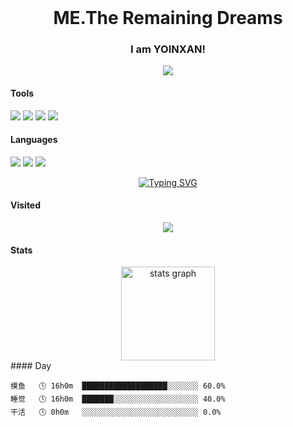 <br clear="both">

<h1 align="center">ME.The Remaining Dreams</h1>

<h3 align="center" color="aqua">I am YOINXAN!</h1>

<div align="center">
  <img src="https://img.shields.io/badge/讨厌-学习-yellow" />
</div>


#### Tools
[![](https://img.shields.io/badge/VsCode-编辑器-007ACC?style=flat-square&logo=Visual%20Studio%20Code&labelColor=ffffff&logoColor=007ACC)](https://code.visualstudio.com/)
[![](https://img.shields.io/badge/Chrome-谷歌-4285F4?style=flat-square&logo=Google%20Chrome&labelColor=ffffff&logoColor=4285F4)](https://www.google.com/chrome/)
[![](https://img.shields.io/badge/Edge-微软-0078D7?style=flat-square&logo=Microsoft%20Edge&labelColor=ffffff&logoColor=0078D7)](https://www.microsoft.com/zh-cn/edge?form=MA13FJ)
[![](https://img.shields.io/badge/Photoshop-PS-31A8FF?style=flat-square&logo=Adobe%20Photoshop&labelColor=ffffff&logoColor=31A8FF)](https://www.adobe.com/cn/products/photoshop.html)

#### Languages

[![](https://img.shields.io/badge/-HTML5-E34F26?style=flat-square&logo=html5&logoColor=white)](https://html.spec.whatwg.org/)
[![](https://img.shields.io/badge/-CSS3-1572B6?style=flat-square&logo=css3&logoColor=white)](https://www.w3.org/Style/CSS/)
[![](https://img.shields.io/badge/-JavaScript-f7e018?style=flat-square&logo=javascript&logoColor=white)](https://www.ecma-international.org/)

<div align="center">
	<a href="https://codeacg.com/">
	  <img src="https://readme-typing-svg.demolab.com?font=Hack+Code&pause=100&width=450&lines=白天摸鱼;晚上睡觉&center=true&size=22" alt="Typing SVG" />
	</a>
</div>

#### Visited

<div align="center">
  <img src="https://profile-counter.glitch.me/YOINXAN/count.svg?"  />
</div>



#### Stats

<div align="center">
  <img src="https://github-readme-stats.vercel.app/api?username=YOINXAN&hide_title=false&hide_rank=false&show_icons=false&include_all_commits=false&count_private=false&disable_animations=false&theme=radical&locale=en&hide_border=true&order=1" height="150" alt="stats graph"  />
</div>
#### Day

```text
摸鱼   🕓 16h0m  ███████████████████░░░░░░░ 60.0%
睡觉   🕓 16h0m  ███████░░░░░░░░░░░░░░░░░░░ 40.0%
干活   🕓 0h0m   ░░░░░░░░░░░░░░░░░░░░░░░░░░ 0.0%
```

#### 



